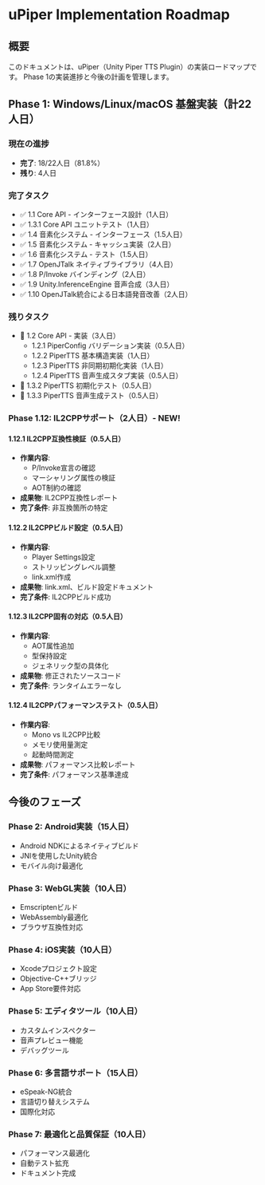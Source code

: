 # uPiper Implementation Roadmap

## 概要

このドキュメントは、uPiper（Unity Piper TTS Plugin）の実装ロードマップです。
Phase 1の実装進捗と今後の計画を管理します。

## Phase 1: Windows/Linux/macOS 基盤実装（計22人日）

### 現在の進捗
- **完了**: 18/22人日（81.8%）
- **残り**: 4人日

### 完了タスク
- ✅ 1.1 Core API - インターフェース設計（1人日）
- ✅ 1.3.1 Core API ユニットテスト（1人日）
- ✅ 1.4 音素化システム - インターフェース（1.5人日）
- ✅ 1.5 音素化システム - キャッシュ実装（2人日）
- ✅ 1.6 音素化システム - テスト（1.5人日）
- ✅ 1.7 OpenJTalk ネイティブライブラリ（4人日）
- ✅ 1.8 P/Invoke バインディング（2人日）
- ✅ 1.9 Unity.InferenceEngine 音声合成（3人日）
- ✅ 1.10 OpenJTalk統合による日本語発音改善（2人日）

### 残りタスク
- 🚧 1.2 Core API - 実装（3人日）
  - 1.2.1 PiperConfig バリデーション実装（0.5人日）
  - 1.2.2 PiperTTS 基本構造実装（1人日）
  - 1.2.3 PiperTTS 非同期初期化実装（1人日）
  - 1.2.4 PiperTTS 音声生成スタブ実装（0.5人日）
- 🚧 1.3.2 PiperTTS 初期化テスト（0.5人日）
- 🚧 1.3.3 PiperTTS 音声生成テスト（0.5人日）

### Phase 1.12: IL2CPPサポート（2人日）- NEW!

#### 1.12.1 IL2CPP互換性検証（0.5人日）
- **作業内容**:
  - P/Invoke宣言の確認
  - マーシャリング属性の検証
  - AOT制約の確認
- **成果物**: IL2CPP互換性レポート
- **完了条件**: 非互換箇所の特定

#### 1.12.2 IL2CPPビルド設定（0.5人日）
- **作業内容**:
  - Player Settings設定
  - ストリッピングレベル調整
  - link.xml作成
- **成果物**: link.xml、ビルド設定ドキュメント
- **完了条件**: IL2CPPビルド成功

#### 1.12.3 IL2CPP固有の対応（0.5人日）
- **作業内容**:
  - AOT属性追加
  - 型保持設定
  - ジェネリック型の具体化
- **成果物**: 修正されたソースコード
- **完了条件**: ランタイムエラーなし

#### 1.12.4 IL2CPPパフォーマンステスト（0.5人日）
- **作業内容**:
  - Mono vs IL2CPP比較
  - メモリ使用量測定
  - 起動時間測定
- **成果物**: パフォーマンス比較レポート
- **完了条件**: パフォーマンス基準達成

## 今後のフェーズ

### Phase 2: Android実装（15人日）
- Android NDKによるネイティブビルド
- JNIを使用したUnity統合
- モバイル向け最適化

### Phase 3: WebGL実装（10人日）
- Emscriptenビルド
- WebAssembly最適化
- ブラウザ互換性対応

### Phase 4: iOS実装（10人日）
- Xcodeプロジェクト設定
- Objective-C++ブリッジ
- App Store要件対応

### Phase 5: エディタツール（10人日）
- カスタムインスペクター
- 音声プレビュー機能
- デバッグツール

### Phase 6: 多言語サポート（15人日）
- eSpeak-NG統合
- 言語切り替えシステム
- 国際化対応

### Phase 7: 最適化と品質保証（10人日）
- パフォーマンス最適化
- 自動テスト拡充
- ドキュメント完成